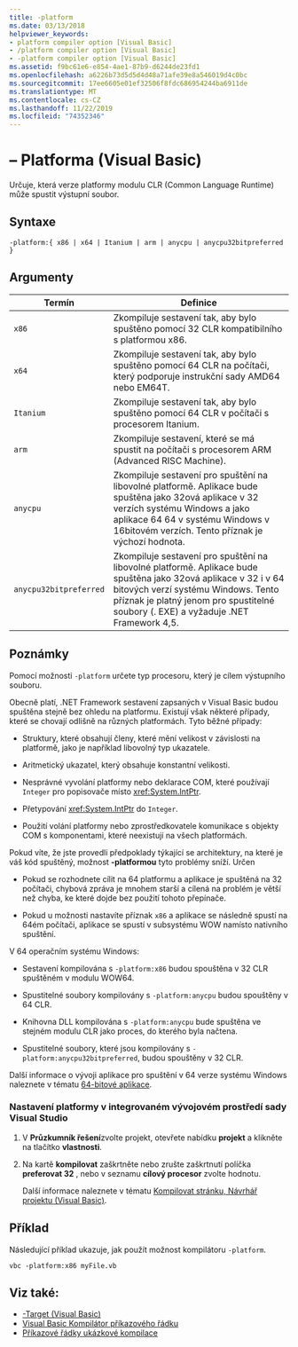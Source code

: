 ```yaml
---
title: -platform
ms.date: 03/13/2018
helpviewer_keywords:
- platform compiler option [Visual Basic]
- /platform compiler option [Visual Basic]
- -platform compiler option [Visual Basic]
ms.assetid: f9bc61e6-e854-4ae1-87b9-d6244de23fd1
ms.openlocfilehash: a6226b73d5d5d4d48a71afe39e8a546019d4c0bc
ms.sourcegitcommit: 17ee6605e01ef32506f8fdc686954244ba6911de
ms.translationtype: MT
ms.contentlocale: cs-CZ
ms.lasthandoff: 11/22/2019
ms.locfileid: "74352346"
---
```

# <a name="-platform-visual-basic"></a>– Platforma (Visual Basic)
Určuje, která verze platformy modulu CLR (Common Language Runtime) může spustit výstupní soubor.  
  
## <a name="syntax"></a>Syntaxe  
  
```console  
-platform:{ x86 | x64 | Itanium | arm | anycpu | anycpu32bitpreferred }  
```  
  
## <a name="arguments"></a>Argumenty  
  
|Termín|Definice|  
|---|---|  
|`x86`|Zkompiluje sestavení tak, aby bylo spuštěno pomocí 32 CLR kompatibilního s platformou x86.|  
|`x64`|Zkompiluje sestavení tak, aby bylo spuštěno pomocí 64 CLR na počítači, který podporuje instrukční sady AMD64 nebo EM64T.|  
|`Itanium`|Zkompiluje sestavení tak, aby bylo spuštěno pomocí 64 CLR v počítači s procesorem Itanium.|  
|`arm`|Zkompiluje sestavení, které se má spustit na počítači s procesorem ARM (Advanced RISC Machine).|  
|`anycpu`|Zkompiluje sestavení pro spuštění na libovolné platformě. Aplikace bude spuštěna jako 32ová aplikace v 32 verzích systému Windows a jako aplikace 64 64 v systému Windows v 16bitovém verzích. Tento příznak je výchozí hodnota.|  
|`anycpu32bitpreferred`|Zkompiluje sestavení pro spuštění na libovolné platformě. Aplikace bude spuštěna jako 32ová aplikace v 32 i v 64 bitových verzí systému Windows. Tento příznak je platný jenom pro spustitelné soubory (. EXE) a vyžaduje .NET Framework 4,5.|  
  
## <a name="remarks"></a>Poznámky  
 Pomocí možnosti `-platform` určete typ procesoru, který je cílem výstupního souboru.  
  
 Obecně platí, .NET Framework sestavení zapsaných v Visual Basic budou spuštěna stejně bez ohledu na platformu. Existují však některé případy, které se chovají odlišně na různých platformách. Tyto běžné případy:  
  
- Struktury, které obsahují členy, které mění velikost v závislosti na platformě, jako je například libovolný typ ukazatele.  
  
- Aritmetický ukazatel, který obsahuje konstantní velikosti.  
  
- Nesprávné vyvolání platformy nebo deklarace COM, které používají `Integer` pro popisovače místo <xref:System.IntPtr>.  
  
- Přetypování <xref:System.IntPtr> do `Integer`.  
  
- Použití volání platformy nebo zprostředkovatele komunikace s objekty COM s komponentami, které neexistují na všech platformách.  
  
 Pokud víte, že jste provedli předpoklady týkající se architektury, na které je váš kód spuštěný, možnost **-platformou** tyto problémy sníží. Určen  
  
- Pokud se rozhodnete cílit na 64 platformu a aplikace je spuštěná na 32 počítači, chybová zpráva je mnohem starší a cílená na problém je větší než chyba, ke které dojde bez použití tohoto přepínače.  
  
- Pokud u možnosti nastavíte příznak `x86` a aplikace se následně spustí na 64ém počítači, aplikace se spustí v subsystému WOW namísto nativního spuštění.  
  
 V 64 operačním systému Windows:  
  
- Sestavení kompilována s `-platform:x86` budou spouštěna v 32 CLR spuštěném v modulu WOW64.  
  
- Spustitelné soubory kompilovány s `-platform:anycpu` budou spouštěny v 64 CLR.  
  
- Knihovna DLL kompilována s `-platform:anycpu` bude spuštěna ve stejném modulu CLR jako proces, do kterého byla načtena.  
  
- Spustitelné soubory, které jsou kompilovány s `-platform:anycpu32bitpreferred`, budou spouštěny v 32 CLR.  
  
 Další informace o vývoji aplikace pro spuštění v 64 verze systému Windows naleznete v tématu [64-bitové aplikace](../../../framework/64-bit-apps.md).  
  
### <a name="to-set--platform-in-the-visual-studio-ide"></a>Nastavení platformy v integrovaném vývojovém prostředí sady Visual Studio  
  
1. V **Průzkumník řešení**zvolte projekt, otevřete nabídku **projekt** a klikněte na tlačítko **vlastnosti**.  
  
2. Na kartě **kompilovat** zaškrtněte nebo zrušte zaškrtnutí políčka **preferovat 32** , nebo v seznamu **cílový procesor** zvolte hodnotu.  
  
     Další informace naleznete v tématu [Kompilovat stránku, Návrhář projektu (Visual Basic)](/visualstudio/ide/reference/compile-page-project-designer-visual-basic).  
  
## <a name="example"></a>Příklad  
 Následující příklad ukazuje, jak použít možnost kompilátoru `-platform`.  
  
```console
vbc -platform:x86 myFile.vb  
```  
  
## <a name="see-also"></a>Viz také:

- [-Target (Visual Basic)](target.md)
- [Visual Basic Kompilátor příkazového řádku](index.md)
- [Příkazové řádky ukázkové kompilace](sample-compilation-command-lines.md)
